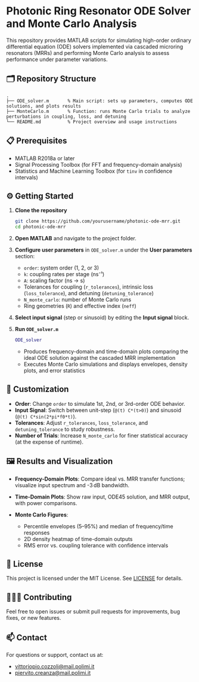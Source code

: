 # Photonic Ring Resonator ODE Solver and Monte Carlo Analysis

This repository provides MATLAB scripts for simulating high-order ordinary differential equation (ODE) solvers implemented via cascaded microring resonators (MRRs) and performing Monte Carlo analysis to assess performance under parameter variations.

## 🗂️ Repository Structure

```
.
├── ODE_solver.m       % Main script: sets up parameters, computes ODE solutions, and plots results
├── MonteCarlo.m       % Function: runs Monte Carlo trials to analyze perturbations in coupling, loss, and detuning
└── README.md          % Project overview and usage instructions
```

## 📋 Prerequisites

* MATLAB R2018a or later
* Signal Processing Toolbox (for FFT and frequency-domain analysis)
* Statistics and Machine Learning Toolbox (for `tinv` in confidence intervals)

## ⚙️ Getting Started

1. **Clone the repository**

   ```bash
   git clone https://github.com/yourusername/photonic-ode-mrr.git
   cd photonic-ode-mrr
   ```

2. **Open MATLAB** and navigate to the project folder.

3. **Configure user parameters** in `ODE_solver.m` under the **User parameters** section:

   * `order`: system order (1, 2, or 3)
   * `k`: coupling rates per stage (ns⁻¹)
   * `A`: scaling factor (ns → s)
   * Tolerances for coupling (`r_tolerances`), intrinsic loss (`loss_tolerance`), and detuning (`detuning_tolerance`)
   * `N_monte_carlo`: number of Monte Carlo runs
   * Ring geometries (`R`) and effective index (`neff`)

4. **Select input signal** (step or sinusoid) by editing the **Input signal** block.

5. **Run `ODE_solver.m`**

   ```matlab
   ODE_solver
   ```

   * Produces frequency-domain and time-domain plots comparing the ideal ODE solution against the cascaded MRR implementation
   * Executes Monte Carlo simulations and displays envelopes, density plots, and error statistics

## 🔧 Customization

* **Order**: Change `order` to simulate 1st, 2nd, or 3rd-order ODE behavior.
* **Input Signal**: Switch between unit-step (`@(t) C*(t>0)`) and sinusoid (`@(t) C*sin(2*pi*f0*t)`).
* **Tolerances**: Adjust `r_tolerances`, `loss_tolerance`, and `detuning_tolerance` to study robustness.
* **Number of Trials**: Increase `N_monte_carlo` for finer statistical accuracy (at the expense of runtime).

## 🖼️ Results and Visualization

* **Frequency-Domain Plots**: Compare ideal vs. MRR transfer functions; visualize input spectrum and -3 dB bandwidth.
* **Time-Domain Plots**: Show raw input, ODE45 solution, and MRR output, with power comparisons.
* **Monte Carlo Figures**:

  * Percentile envelopes (5–95%) and median of frequency/time responses
  * 2D density heatmap of time-domain outputs
  * RMS error vs. coupling tolerance with confidence intervals

## 📜 License

This project is licensed under the MIT License. See [LICENSE](LICENSE) for details.

## 👷🏻‍♂️ Contributing

Feel free to open issues or submit pull requests for improvements, bug fixes, or new features.

## 📫 Contact

For questions or support, contact us at:
* [vittoriopio.cozzoli@mail.polimi.it](mailto:vittoriopio.cozzoli@mail.polimi.it)
* [piervito.creanza@mail.polimi.it](mailto:piervito.creanza@mail.polimi.it)

